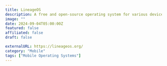```yaml
---
title: LineageOS
description: A free and open-source operating system for various devices, based on the Android mobile platform.
image: ""
date: 2024-09-04T05:00:00Z
featured: false
affiliated: false
draft: false

externalURL: https://lineageos.org/
category: "Mobile"
tags: ["Mobile Operating Systems"]
---
```

